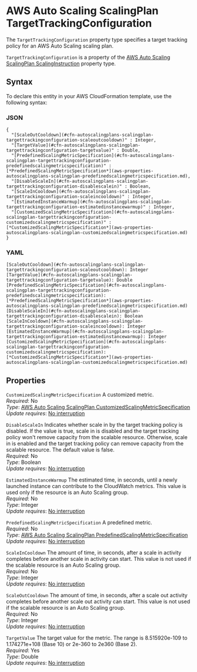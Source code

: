 # AWS Auto Scaling ScalingPlan TargetTrackingConfiguration<a name="aws-properties-autoscalingplans-scalingplan-targettrackingconfiguration"></a>

<a name="aws-properties-autoscalingplans-scalingplan-targettrackingconfiguration-description"></a>The `TargetTrackingConfiguration` property type specifies a target tracking policy for an AWS Auto Scaling scaling plan\.

<a name="aws-properties-autoscalingplans-scalingplan-targettrackingconfiguration-inheritance"></a> `TargetTrackingConfiguration` is a property of the [AWS Auto Scaling ScalingPlan ScalingInstruction](aws-properties-autoscalingplans-scalingplan-scalinginstruction.md) property type\.

## Syntax<a name="aws-properties-autoscalingplans-scalingplan-targettrackingconfiguration-syntax"></a>

To declare this entity in your AWS CloudFormation template, use the following syntax:

### JSON<a name="aws-properties-autoscalingplans-scalingplan-targettrackingconfiguration-syntax.json"></a>

```
{
  "[ScaleOutCooldown](#cfn-autoscalingplans-scalingplan-targettrackingconfiguration-scaleoutcooldown)" : Integer,
  "[TargetValue](#cfn-autoscalingplans-scalingplan-targettrackingconfiguration-targetvalue)" : Double,
  "[PredefinedScalingMetricSpecification](#cfn-autoscalingplans-scalingplan-targettrackingconfiguration-predefinedscalingmetricspecification)" : [*PredefinedScalingMetricSpecification*](aws-properties-autoscalingplans-scalingplan-predefinedscalingmetricspecification.md),
  "[DisableScaleIn](#cfn-autoscalingplans-scalingplan-targettrackingconfiguration-disablescalein)" : Boolean,
  "[ScaleInCooldown](#cfn-autoscalingplans-scalingplan-targettrackingconfiguration-scaleincooldown)" : Integer,
  "[EstimatedInstanceWarmup](#cfn-autoscalingplans-scalingplan-targettrackingconfiguration-estimatedinstancewarmup)" : Integer,
  "[CustomizedScalingMetricSpecification](#cfn-autoscalingplans-scalingplan-targettrackingconfiguration-customizedscalingmetricspecification)" : [*CustomizedScalingMetricSpecification*](aws-properties-autoscalingplans-scalingplan-customizedscalingmetricspecification.md)
}
```

### YAML<a name="aws-properties-autoscalingplans-scalingplan-targettrackingconfiguration-syntax.yaml"></a>

```
[ScaleOutCooldown](#cfn-autoscalingplans-scalingplan-targettrackingconfiguration-scaleoutcooldown): Integer
[TargetValue](#cfn-autoscalingplans-scalingplan-targettrackingconfiguration-targetvalue): Double
[PredefinedScalingMetricSpecification](#cfn-autoscalingplans-scalingplan-targettrackingconfiguration-predefinedscalingmetricspecification): [*PredefinedScalingMetricSpecification*](aws-properties-autoscalingplans-scalingplan-predefinedscalingmetricspecification.md)
[DisableScaleIn](#cfn-autoscalingplans-scalingplan-targettrackingconfiguration-disablescalein): Boolean
[ScaleInCooldown](#cfn-autoscalingplans-scalingplan-targettrackingconfiguration-scaleincooldown): Integer
[EstimatedInstanceWarmup](#cfn-autoscalingplans-scalingplan-targettrackingconfiguration-estimatedinstancewarmup): Integer
[CustomizedScalingMetricSpecification](#cfn-autoscalingplans-scalingplan-targettrackingconfiguration-customizedscalingmetricspecification): [*CustomizedScalingMetricSpecification*](aws-properties-autoscalingplans-scalingplan-customizedscalingmetricspecification.md)
```

## Properties<a name="aws-properties-autoscalingplans-scalingplan-targettrackingconfiguration-properties"></a>

`CustomizedScalingMetricSpecification`  <a name="cfn-autoscalingplans-scalingplan-targettrackingconfiguration-customizedscalingmetricspecification"></a>
A customized metric\.  
 *Required*: No  
 *Type*: [AWS Auto Scaling ScalingPlan CustomizedScalingMetricSpecification](aws-properties-autoscalingplans-scalingplan-customizedscalingmetricspecification.md)  
 *Update requires*: [No interruption](using-cfn-updating-stacks-update-behaviors.md#update-no-interrupt) 

`DisableScaleIn`  <a name="cfn-autoscalingplans-scalingplan-targettrackingconfiguration-disablescalein"></a>
Indicates whether scale in by the target tracking policy is disabled\. If the value is true, scale in is disabled and the target tracking policy won't remove capacity from the scalable resource\. Otherwise, scale in is enabled and the target tracking policy can remove capacity from the scalable resource\. The default value is false\.  
 *Required*: No  
 *Type*: Boolean  
 *Update requires*: [No interruption](using-cfn-updating-stacks-update-behaviors.md#update-no-interrupt) 

`EstimatedInstanceWarmup`  <a name="cfn-autoscalingplans-scalingplan-targettrackingconfiguration-estimatedinstancewarmup"></a>
The estimated time, in seconds, until a newly launched instance can contribute to the CloudWatch metrics\. This value is used only if the resource is an Auto Scaling group\.  
 *Required*: No  
 *Type*: Integer  
 *Update requires*: [No interruption](using-cfn-updating-stacks-update-behaviors.md#update-no-interrupt) 

`PredefinedScalingMetricSpecification`  <a name="cfn-autoscalingplans-scalingplan-targettrackingconfiguration-predefinedscalingmetricspecification"></a>
A predefined metric\.  
 *Required*: No  
 *Type*: [AWS Auto Scaling ScalingPlan PredefinedScalingMetricSpecification](aws-properties-autoscalingplans-scalingplan-predefinedscalingmetricspecification.md)  
 *Update requires*: [No interruption](using-cfn-updating-stacks-update-behaviors.md#update-no-interrupt) 

`ScaleInCooldown`  <a name="cfn-autoscalingplans-scalingplan-targettrackingconfiguration-scaleincooldown"></a>
The amount of time, in seconds, after a scale in activity completes before another scale in activity can start\. This value is not used if the scalable resource is an Auto Scaling group\.  
 *Required*: No  
 *Type*: Integer  
 *Update requires*: [No interruption](using-cfn-updating-stacks-update-behaviors.md#update-no-interrupt) 

`ScaleOutCooldown`  <a name="cfn-autoscalingplans-scalingplan-targettrackingconfiguration-scaleoutcooldown"></a>
The amount of time, in seconds, after a scale out activity completes before another scale out activity can start\. This value is not used if the scalable resource is an Auto Scaling group\.  
 *Required*: No  
 *Type*: Integer  
 *Update requires*: [No interruption](using-cfn-updating-stacks-update-behaviors.md#update-no-interrupt) 

`TargetValue`  <a name="cfn-autoscalingplans-scalingplan-targettrackingconfiguration-targetvalue"></a>
The target value for the metric\. The range is 8\.515920e\-109 to 1\.174271e\+108 \(Base 10\) or 2e\-360 to 2e360 \(Base 2\)\.  
 *Required*: Yes  
 *Type*: Double  
 *Update requires*: [No interruption](using-cfn-updating-stacks-update-behaviors.md#update-no-interrupt) 